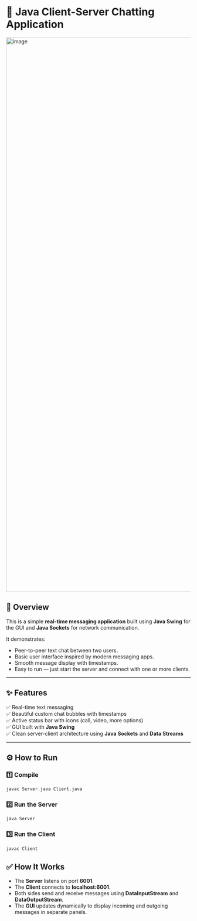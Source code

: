 # 💬 Java Client-Server Chatting Application
<img width="2558" height="1513" alt="image" src="https://github.com/user-attachments/assets/2d425316-8839-4cbc-b0c5-3e4ef138e7c9" />

## 📌 Overview

This is a simple **real-time messaging application** built using **Java Swing** for the GUI and **Java Sockets** for network communication.

It demonstrates:
- Peer-to-peer text chat between two users.
- Basic user interface inspired by modern messaging apps.
- Smooth message display with timestamps.
- Easy to run — just start the server and connect with one or more clients.

---

## ✨ Features

✅ Real-time text messaging  
✅ Beautiful custom chat bubbles with timestamps  
✅ Active status bar with icons (call, video, more options)  
✅ GUI built with **Java Swing**  
✅ Clean server-client architecture using **Java Sockets** and **Data Streams**  

---

## ⚙️ How to Run

### 1️⃣ **Compile**

```bash
javac Server.java Client.java
```
### 2️⃣ **Run the Server**

```bash
java Server
```
### 3️⃣ **Run the Client**

```bash
javac Client
```
## ✅ How It Works

- The **Server** listens on port **6001**.
- The **Client** connects to **localhost:6001**.
- Both sides send and receive messages using **DataInputStream** and **DataOutputStream**.
- The **GUI** updates dynamically to display incoming and outgoing messages in separate panels.

